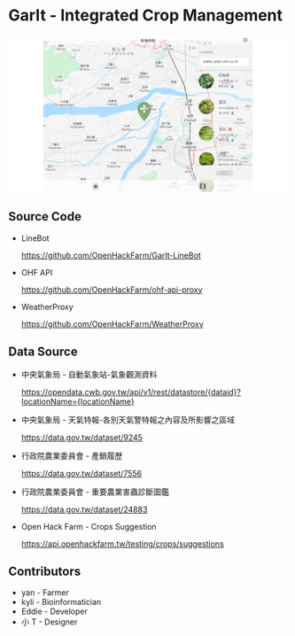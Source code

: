 # GarIt - Integrated Crop Management

![](https://raw.githubusercontent.com/OpenHackFarm/GarIt/master/assets/2018-08-25-091054_1366x768_scrot.png)

Source Code
---
- LineBot

  https://github.com/OpenHackFarm/GarIt-LineBot
  
- OHF API

  https://github.com/OpenHackFarm/ohf-api-proxy
  
- WeatherProxy

  https://github.com/OpenHackFarm/WeatherProxy

Data Source
---
- 中央氣象局 - 自動氣象站-氣象觀測資料

  https://opendata.cwb.gov.tw/api/v1/rest/datastore/{dataid}?locationName={locationName}

- 中央氣象局 - 天氣特報-各別天氣警特報之內容及所影響之區域

  https://data.gov.tw/dataset/9245

- 行政院農業委員會 - 產銷履歷

  https://data.gov.tw/dataset/7556
  
- 行政院農業委員會 - 重要農業害蟲診斷圖鑑

  https://data.gov.tw/dataset/24883

- Open Hack Farm - Crops Suggestion

  https://api.openhackfarm.tw/testing/crops/suggestions

Contributors
---
- yan - Farmer
- kyli - Bioinformatician
- Eddie - Developer
- 小 T - Designer
